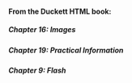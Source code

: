 
#### From the Duckett HTML book:

##### Chapter 16: Images



##### Chapter 19: Practical Information




##### Chapter 9: Flash


